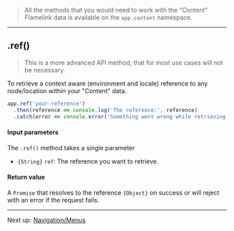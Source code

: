 > All the methods that you would need to work with the "Content" Flamelink data is available on the `app.content` namespace.

---

## .ref()

> This is a more advanced API method, that for most use cases will not be necessary.

To retrieve a context aware (environment and locale) reference to any node/location within your "Content" data.


```js
app.ref('your-reference')
  .then(reference => console.log('The reference:', reference)
  .catch(error => console.error('Something went wrong while retrieving the reference. Details:', error);
```

#### Input parameters

The `.ref()` method takes a single parameter

- `{String}` `ref`: The reference you want to retrieve.

#### Return value

A `Promise` that resolves to the reference `{Object}` on success or will reject with an error if the request fails.

---

Next up: [Navigation/Menus](/navigation)
